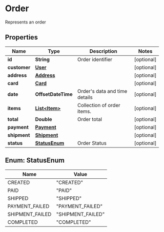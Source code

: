 

# Order

Represents an order
## Properties

Name | Type | Description | Notes
------------ | ------------- | ------------- | -------------
**id** | **String** | Order identifier |  [optional]
**customer** | [**User**](User.md) |  |  [optional]
**address** | [**Address**](Address.md) |  |  [optional]
**card** | [**Card**](Card.md) |  |  [optional]
**date** | **OffsetDateTime** | Order&#39;s data and time details |  [optional]
**items** | [**List&lt;Item&gt;**](Item.md) | Collection of order items. |  [optional]
**total** | **Double** | Order total |  [optional]
**payment** | [**Payment**](Payment.md) |  |  [optional]
**shipment** | [**Shipment**](Shipment.md) |  |  [optional]
**status** | [**StatusEnum**](#StatusEnum) | Order Status |  [optional]



## Enum: StatusEnum

Name | Value
---- | -----
CREATED | &quot;CREATED&quot;
PAID | &quot;PAID&quot;
SHIPPED | &quot;SHIPPED&quot;
PAYMENT_FAILED | &quot;PAYMENT_FAILED&quot;
SHIPMENT_FAILED | &quot;SHIPMENT_FAILED&quot;
COMPLETED | &quot;COMPLETED&quot;



